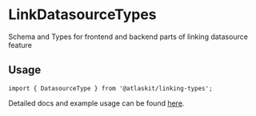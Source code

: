 # LinkDatasourceTypes

Schema and Types for frontend and backend parts of linking datasource feature

## Usage

`import { DatasourceType } from '@atlaskit/linking-types';`

Detailed docs and example usage can be found [here](https://atlaskit.atlassian.com/packages/linking-platform/linking-types).
